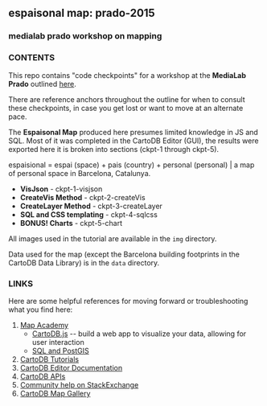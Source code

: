 ## espaisonal map: prado-2015
### medialab prado workshop on mapping

### CONTENTS
This repo contains "code checkpoints" for a workshop at the **MediaLab Prado** outlined [here]().

There are reference anchors throughout the outline for when to consult these checkpoints, in case you get lost or want to move at an alternate pace.

The **Espaisonal Map** produced here presumes limited knowledge in JS and SQL. Most of it was completed in the CartoDB Editor (GUI), the results were exported here it is broken into sections (ckpt-1 through ckpt-5).

espaisional = espai (space) + pais (country) + personal (personal) | a map of personal space in Barcelona, Catalunya.

* **VisJson** - ckpt-1-visjson
* **CreateVis Method** - ckpt-2-createVis
* **CreateLayer Method** - ckpt-3-createLayer
* **SQL and CSS templating** - ckpt-4-sqlcss
* **BONUS! Charts** - ckpt-5-chart

All images used in the tutorial are available in the `img` directory.

Data used for the map (except the Barcelona building footprints in the CartoDB Data Library) is in the `data` directory.

### LINKS
Here are some helpful references for moving forward or troubleshooting what you find here:

1. [Map Academy](http://academy.cartodb.com)
    + [CartoDB.js](http://academy.cartodb.com/courses/03-cartodbjs-ground-up/lesson-3.html) -- build a web app to visualize your data, allowing for user interaction
	+ [SQL and PostGIS](http://academy.cartodb.com/courses/04-sql-postgis.html)
2. [CartoDB Tutorials](http://docs.cartodb.com/tutorials.html)
3. [CartoDB Editor Documentation](http://docs.cartodb.com/cartodb-editor.html)
4. [CartoDB APIs](http://docs.cartodb.com/cartodb-platform.html)
5. [Community help on StackExchange](http://gis.stackexchange.com/questions/tagged/cartodb)
6. [CartoDB Map Gallery](http://cartodb.com/gallery/)